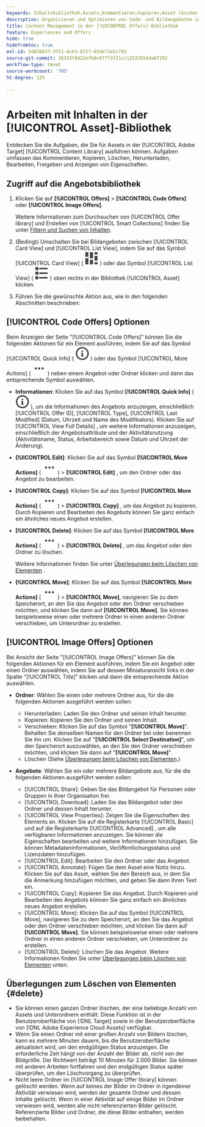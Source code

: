 ```yaml
---
keywords: Inhaltsbibliothek;Assets;kommentieren;kopieren;Asset löschen;Asset herunterladen;Inhalt bearbeiten;Karte freigeben;Inhaltseigenschaften anzeigen
description: Organisieren und Optimieren von Code- und Bildangeboten in der [!UICONTROL Offers] -Bibliothek.
title: Content Management in der [!UICONTROL Offers]-Bibliothek
feature: Experiences and Offers
hide: true
hidefromtoc: true
exl-id: 5d836037-3f51-4c63-8717-65de72e5c793
source-git-commit: 36333f8d22efb0c877f3f21cc12532654da67292
workflow-type: tm+mt
source-wordcount: '705'
ht-degree: 12%

---
```


# Arbeiten mit Inhalten in der [!UICONTROL Asset]-Bibliothek

Entdecken Sie die Aufgaben, die Sie für Assets in der [!UICONTROL Adobe Target] [!UICONTROL Content Library] ausführen können. Aufgaben umfassen das Kommentieren, Kopieren, Löschen, Herunterladen, Bearbeiten, Freigeben und Anzeigen von Eigenschaften.

## Zugriff auf die Angebotsbibliothek

1. Klicken Sie auf **[!UICONTROL Offers]** > **[!UICONTROL Code Offers]** oder **[!UICONTROL Image Offers]**.

   Weitere Informationen zum Durchsuchen von [!UICONTROL Offer library] und Erstellen von [!UICONTROL Smart Collections] finden Sie unter [Filtern und Suchen von Inhalten](/help/main/c-experiences/c-manage-content/filter-and-search-content.md#concept_3B59B8F025BF4CEA82ECC5199D365276).

1. (Bedingt) Umschalten Sie bei Bildangeboten zwischen [!UICONTROL Card View] und [!UICONTROL List View], indem Sie auf das Symbol [!UICONTROL Card View] ( ![Symbol für Kartenansicht](/help/main/assets/icons/ViewCard.svg) ) oder das Symbol [!UICONTROL List View] ( ![Symbol für Listenansicht](/help/main/assets/icons/ViewList.svg) ) oben rechts in der Bibliothek [!UICONTROL Asset] klicken.

1. Führen Sie die gewünschte Aktion aus, wie in den folgenden Abschnitten beschrieben:

## [!UICONTROL Code Offers] Optionen

Beim Anzeigen der Seite &quot;[!UICONTROL Code Offers]&quot; können Sie die folgenden Aktionen für ein Element ausführen, indem Sie auf das Symbol [!UICONTROL Quick Info] ( ![Quick Info icon](/help/main/assets/icons/InfoOutline.svg) ) oder das Symbol [!UICONTROL More Actions] ( ![Mehr Aktionen icon](/help/main/assets/icons/MoreSmallList.svg) ) neben einem Angebot oder Ordner klicken und dann das entsprechende Symbol auswählen.

* **Informationen**: Klicken Sie auf das Symbol **[!UICONTROL Quick Info]** ( ![Quick Info icon](/help/main/assets/icons/InfoOutline.svg) ), um die Informationen des Angebots anzuzeigen, einschließlich [!UICONTROL Offer ID], [!UICONTROL Type], [!UICONTROL Last Modified] (Datum, Uhrzeit und Name des Modifikators). Klicken Sie auf [!UICONTROL View Full Details] , um weitere Informationen anzuzeigen, einschließlich der Angebotsattribute und der Aktivitätsnutzung (Aktivitätsname, Status, Arbeitsbereich sowie Datum und Uhrzeit der Änderung).
* **[!UICONTROL Edit]**: Klicken Sie auf das Symbol **[!UICONTROL More Actions]** ( ![Symbol Mehr Aktionen](/help/main/assets/icons/MoreSmallList.svg) ) > **[!UICONTROL Edit]** , um den Ordner oder das Angebot zu bearbeiten.
* **[!UICONTROL Copy]**: Klicken Sie auf das Symbol **[!UICONTROL More Actions]** ( ![Symbol Mehr Aktionen](/help/main/assets/icons/MoreSmallList.svg) ) > **[!UICONTROL Copy]** , um das Angebot zu kopieren. Durch Kopieren und Bearbeiten des Angebots können Sie ganz einfach ein ähnliches neues Angebot erstellen.
* **[!UICONTROL Delete]**: Klicken Sie auf das Symbol **[!UICONTROL More Actions]** ( ![Symbol Mehr Aktionen](/help/main/assets/icons/MoreSmallList.svg) ) > **[!UICONTROL Delete]** , um das Angebot oder den Ordner zu löschen.

  Weitere Informationen finden Sie unter [Überlegungen beim Löschen von Elementen](#delete) .

* **[!UICONTROL Move]**: Klicken Sie auf das Symbol **[!UICONTROL More Actions]** ( ![Mehr Aktionen-Symbol](/help/main/assets/icons/MoreSmallList.svg) ) > **[!UICONTROL Move]**, navigieren Sie zu dem Speicherort, an den Sie das Angebot oder den Ordner verschieben möchten, und klicken Sie dann auf **[!UICONTROL Move]**. Sie können beispielsweise einen oder mehrere Ordner in einen anderen Ordner verschieben, um Unterordner zu erstellen.

## [!UICONTROL Image Offers] Optionen

Bei Ansicht der Seite &quot;[!UICONTROL Image Offers]&quot; können Sie die folgenden Aktionen für ein Element ausführen, indem Sie ein Angebot oder einen Ordner auswählen, indem Sie auf dessen Miniaturansicht links in der Spalte &quot;[!UICONTROL Title]&quot; klicken und dann die entsprechende Aktion auswählen.

* **Ordner**: Wählen Sie einen oder mehrere Ordner aus, für die die folgenden Aktionen ausgeführt werden sollen:

   * Herunterladen: Laden Sie den Ordner und seinen Inhalt herunter.
   * Kopieren: Kopieren Sie den Ordner und seinen Inhalt.
   * Verschieben: Klicken Sie auf das Symbol &quot;**[!UICONTROL Move]**&quot;. Behalten Sie denselben Namen für den Ordner bei oder benennen Sie ihn um. Klicken Sie auf &quot;**[!UICONTROL Select Destination]**&quot;, um den Speicherort auszuwählen, an den Sie den Ordner verschieben möchten, und klicken Sie dann auf &quot;**[!UICONTROL Move]**&quot;.
   * Löschen (Siehe [Überlegungen beim Löschen von Elementen](#delete).)

* **Angebote**: Wählen Sie ein oder mehrere Bildangebote aus, für die die folgenden Aktionen ausgeführt werden sollen:

   * [!UICONTROL Share]: Geben Sie das Bildangebot für Personen oder Gruppen in Ihrer Organisation frei.
   * [!UICONTROL Download]: Laden Sie das Bildangebot oder den Ordner und dessen Inhalt herunter.
   * [!UICONTROL View Properties]: Zeigen Sie die Eigenschaften des Elements an. Klicken Sie auf die Registerkarte [!UICONTROL Basic] und auf die Registerkarte [!UICONTROL Advanced] , um alle verfügbaren Informationen anzuzeigen. Sie können die Eigenschaften bearbeiten und weitere Informationen hinzufügen. Sie können Metadateninformationen, Veröffentlichungsstatus und Lizenzdaten hinzufügen.
   * [!UICONTROL Edit]: Bearbeiten Sie den Ordner oder das Angebot.
   * [!UICONTROL Annotate]: Fügen Sie dem Asset eine Notiz hinzu. Klicken Sie auf das Asset, wählen Sie den Bereich aus, in dem Sie die Anmerkung hinzufügen möchten, und geben Sie dann Ihren Text ein.
   * [!UICONTROL Copy]: Kopieren Sie das Angebot. Durch Kopieren und Bearbeiten des Angebots können Sie ganz einfach ein ähnliches neues Angebot erstellen.
   * [!UICONTROL Move]: Klicken Sie auf das Symbol [!UICONTROL Move], navigieren Sie zu dem Speicherort, an den Sie das Angebot oder den Ordner verschieben möchten, und klicken Sie dann auf **[!UICONTROL Move]**. Sie können beispielsweise einen oder mehrere Ordner in einen anderen Ordner verschieben, um Unterordner zu erstellen.
   * [!UICONTROL Delete]: Löschen Sie das Angebot. Weitere Informationen finden Sie unter [Überlegungen beim Löschen von Elementen](#delete) unten.

## Überlegungen zum Löschen von Elementen {#delete}

* Sie können einen ganzen Ordner löschen, der eine beliebige Anzahl von Assets und Unterordnern enthält. Diese Funktion ist in der Benutzeroberfläche von [!DNL Target] sowie in der Benutzeroberfläche von [!DNL Adobe Experience Cloud Assets] verfügbar.
* Wenn Sie einen Ordner mit einer großen Anzahl von Bildern löschen, kann es mehrere Minuten dauern, bis die Benutzeroberfläche aktualisiert wird, um den endgültigen Status anzuzeigen. Die erforderliche Zeit hängt von der Anzahl der Bilder ab, nicht von der Bildgröße. Der Richtwert beträgt 10 Minuten für 2.000 Bilder. Sie können mit anderen Arbeiten fortfahren und den endgültigen Status später überprüfen, um den Löschvorgang zu überprüfen.
* Nicht leere Ordner im [!UICONTROL Image Offer library] können gelöscht werden. Wenn auf keines der Bilder im Ordner in irgendeiner Aktivität verwiesen wird, werden der gesamte Ordner und dessen Inhalte gelöscht. Wenn in einer Aktivität auf einige Bilder im Ordner verwiesen wird, werden alle nicht referenzierten Bilder gelöscht. Referenzierte Bilder und Ordner, die diese Bilder enthalten, werden beibehalten.